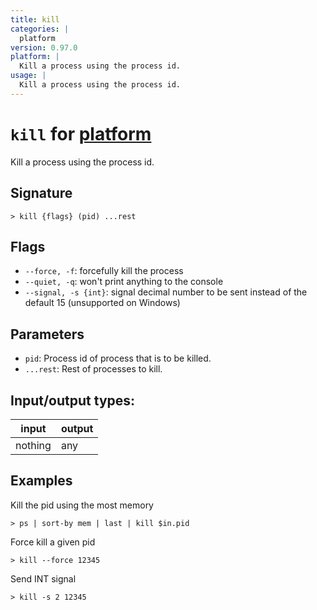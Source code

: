 ```yaml
---
title: kill
categories: |
  platform
version: 0.97.0
platform: |
  Kill a process using the process id.
usage: |
  Kill a process using the process id.
---
```

<!-- This file is automatically generated. Please edit the command in https://github.com/nushell/nushell instead. -->

# `kill` for [platform](/commands/categories/platform.md)

<div class='command-title'>Kill a process using the process id.</div>

## Signature

```> kill {flags} (pid) ...rest```

## Flags

 -  `--force, -f`: forcefully kill the process
 -  `--quiet, -q`: won't print anything to the console
 -  `--signal, -s {int}`: signal decimal number to be sent instead of the default 15 (unsupported on Windows)

## Parameters

 -  `pid`: Process id of process that is to be killed.
 -  `...rest`: Rest of processes to kill.


## Input/output types:

| input   | output |
| ------- | ------ |
| nothing | any    |

## Examples

Kill the pid using the most memory
```nu
> ps | sort-by mem | last | kill $in.pid

```

Force kill a given pid
```nu
> kill --force 12345

```

Send INT signal
```nu
> kill -s 2 12345

```
